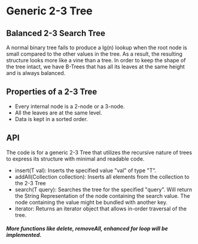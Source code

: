 # Generic 2-3 Tree
<h2>Balanced 2-3 Search Tree</h2>
<p>A normal binary tree fails to produce a lg(n) lookup when the root node is small compared to the other values in the tree. As a result, the resulting structure looks more like a vine than a tree. In order to keep the shape of the tree intact, we have B-Trees that has all its leaves at the same height and is always balanced.</p>
<h2>Properties of a 2-3 Tree</h2>
<ul>
  <li>Every internal node is a 2-node or a 3-node.</li>
  <li>All the leaves are at the same level.</li>
  <li>Data is kept in a sorted order.</li>
</ul>
<h2>API</h2>
The code is for a generic 2-3 Tree that utilizes the recursive nature of trees to express its structure with minimal and readable code.
<ul>
  <li>insert(T val): Inserts the specified value "val" of type "T".</li>
  <li>addAll(Collection<T> collection): Inserts all elements from the collection to the 2-3 Tree</li>
  <li>search(T query): Searches the tree for the specified "query". Will return the String Representation of the node containing the search value. The node containing the value might be bundled with another key.</li>
  <li>iterator: Returns an iterator object that allows in-order traversal of the tree.</li>
</ul>
<h5>More functions like delete, removeAll, enhanced for loop will be implemented.</h5>

